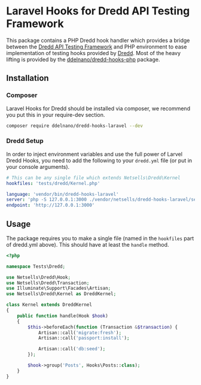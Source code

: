 # Laravel Hooks for Dredd API Testing Framework
This package contains a PHP Dredd hook handler which provides a bridge between the [Dredd API Testing Framework](http://dredd.readthedocs.org/en/latest/)
 and PHP environment to ease implementation of testing hooks provided by [Dredd](http://dredd.readthedocs.org/en/latest/). Most of the heavy lifting is provided by the [ddelnano/dredd-hooks-php](https://github.com/ddelnano/dredd-hooks-php) package.

## Installation
### Composer

Laravel Hooks for Dredd should be installed via composer, we recommend you put this in your require-dev section.

```bash
composer require ddelnano/dredd-hooks-laravel --dev
```

### Dredd Setup
In order to inject environment variables and use the full power of Larvel Dredd Hooks, you need to add the following to your `dredd.yml` file (or put in your console arguments).

```yml
# This can be any single file which extends Netsells\Dredd\Kernel
hookfiles: 'tests/dredd/Kernel.php'

language: 'vendor/bin/dredd-hooks-laravel'
server: 'php -S 127.0.0.1:3000 ./vendor/netsells/dredd-hooks-laravel/server.php -t public/'
endpoint: 'http://127.0.0.1:3000'
```

## Usage

The package requires you to make a single file (named in the `hookfiles` part of dredd.yml above). This should have at least the `handle` method.

```php
<?php

namespace Tests\Dredd;

use Netsells\Dredd\Hook;
use Netsells\Dredd\Transaction;
use Illuminate\Support\Facades\Artisan;
use Netsells\Dredd\Kernel as DreddKernel;

class Kernel extends DreddKernel
{
    public function handle(Hook $hook)
    {
        $this->beforeEach(function (Transaction &$transaction) {
            Artisan::call('migrate:fresh');
            Artisan::call('passport:install');

            Artisan::call('db:seed');
        });

        $hook->group('Posts', Hooks\Posts::class);
    }
}
```